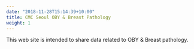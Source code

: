```yaml
---
date: "2018-11-28T15:14:39+10:00"
title: CMC Seoul OBY & Breast Pathology
weight: 1
---
```


This web site is intended to share data related to OBY & Breast pathology.
